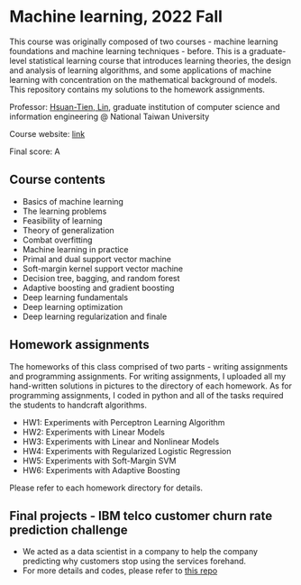 # Machine learning, 2022 Fall

This course was originally composed of two courses - machine learning foundations and machine learning techniques - before.
This is a graduate-level statistical learning course that introduces learning theories, the design and analysis of learning algorithms, and some applications of machine learning with concentration on the mathematical background of models. This repository contains my solutions to the homework assignments.

Professor: [Hsuan-Tien, Lin](https://www.csie.ntu.edu.tw/~htlin/), graduate institution of computer science and information engineering @ National Taiwan University

Course website: [link](https://www.csie.ntu.edu.tw/~htlin/course/ml21fall/)

Final score: A

## Course contents
- Basics of machine learning
- The learning problems
- Feasibility of learning
- Theory of generalization
- Combat overfitting
- Machine learning in practice
- Primal and dual support vector machine
- Soft-margin kernel support vector machine
- Decision tree, bagging, and random forest
- Adaptive boosting and gradient boosting
- Deep learning fundamentals
- Deep learning optimization
- Deep learning regularization and finale

## Homework assignments

The homeworks of this class comprised of two parts - writing assignments and programming assignments. For writing assignments, I uploaded all my hand-written solutions in pictures to the directory of each homework. As for programming assignments, I coded in python and all of the tasks required the students to handcraft algorithms.

- HW1: Experiments with Perceptron Learning Algorithm
- HW2: Experiments with Linear Models
- HW3: Experiments with Linear and Nonlinear Models
- HW4: Experiments with Regularized Logistic Regression
- HW5: Experiments with Soft-Margin SVM
- HW6: Experiments with Adaptive Boosting

Please refer to each homework directory for details.

## Final projects - IBM telco customer churn rate prediction challenge
- We acted as a data scientist in a company to help the company predicting why customers stop using the services forehand.
- For more details and codes, please refer to [this repo](https://github.com/shengyenlin/Machine-Learning-HTML-Final-Project-2021-Fall)